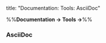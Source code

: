 <frontmatter>
title: "Documentation: Tools: AsciiDoc"
</frontmatter>

<link rel="stylesheet" href="{{baseUrl}}/css/textbook.css">

<div class="website-content">

%%**Documentation → Tools →**%%

### AsciiDoc

<div id="main">

<include src="./what/embed.md" boilerplate  />

</div>
</div>
